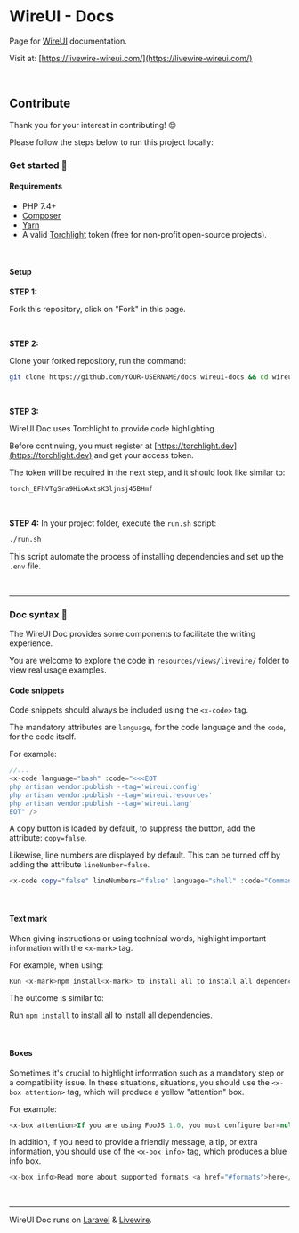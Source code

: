 # WireUI - Docs

Page for [WireUI](https://github.com/wireui/wireui) documentation. 

Visit at: [https://livewire-wireui.com/](https://livewire-wireui.com/)

<br/>

## Contribute

Thank you for your interest in contributing! 😊

Please follow the steps below to run this project locally:

### Get started 🚀 

#### Requirements

-   PHP 7.4+
-   [Composer](https://getcomposer.org)
-   [Yarn](https://yarnpkg.com)
-   A valid [Torchlight](https://torchlight.dev) token (free for non-profit open-source projects).

</br>

#### Setup

**STEP 1:**

Fork this repository, click on "Fork" in this page.

<br/>

**STEP 2:**

Clone your forked repository, run the command:

```bash
git clone https://github.com/YOUR-USERNAME/docs wireui-docs && cd wireui-docs
```

<br/>

**STEP 3:**

WireUI Doc uses Torchlight to provide code highlighting.

Before continuing, you must register at [https://torchlight.dev](https://torchlight.dev) and get your access token.

The token will be required in the next step, and it should look like similar to:

 ```bash
 torch_EFhVTgSra9HioAxtsK3ljnsj45BHmf
 ```

<br/>

**STEP 4:** In your project folder, execute the `run.sh` script:

```bash
./run.sh
```

This script automate the process of installing dependencies and set up the `.env` file.

<br>

---

### Doc syntax 📝

The WireUI Doc provides some components to facilitate the writing experience.

You are welcome to explore the code in `resources/views/livewire/` folder to view real usage examples.

#### Code snippets

Code snippets should always be included using the `<x-code>` tag.

The mandatory attributes are `language`, for the code language and the `code`, for the code itself.

For example:

```php
//...
<x-code language="bash" :code="<<<EOT
php artisan vendor:publish --tag='wireui.config'
php artisan vendor:publish --tag='wireui.resources'
php artisan vendor:publish --tag='wireui.lang'
EOT" />
```

A copy button is loaded by default, to suppress the button, add the attribute: `copy=false`.

Likewise, line numbers are displayed by default. This can be turned off by adding the attribute `lineNumber=false`.

```php
<x-code copy="false" lineNumbers="false" language="shell" :code="Command exit with error error code xyz...." />
```

<br/>

#### Text mark

When giving instructions or using technical words, highlight important information with the `<x-mark>` tag.

For example, when using:

```php
Run <x-mark>npm install<x-mark> to install all to install all dependencies.
```

The outcome is similar to:

Run `npm install` to install all to install all dependencies.

<br/>

#### Boxes

Sometimes it's crucial to highlight information such as a mandatory step or a compatibility issue. In these situations, situations, you should use the `<x-box attention>` tag, which will produce a yellow "attention" box.

For example:

```php
<x-box attention>If you are using FooJS 1.0, you must configure bar=null before update.</x-box>
```

In addition, if you need to provide a friendly message, a tip, or extra information, you should use of the `<x-box info>` tag, which produces a blue info box.

```php
<x-box info>Read more about supported formats <a href="#formats">here</a>.</x-box>
```

<br/>

---

WireUI Doc runs on  [Laravel](https://laravel.com) & [Livewire](https://laravel-livewire.com).
